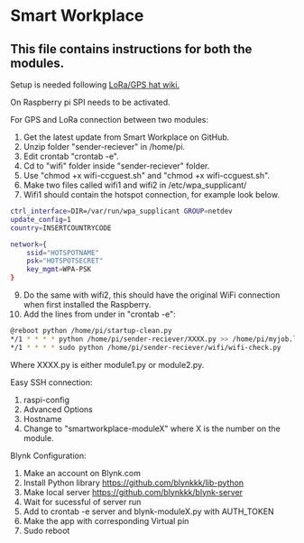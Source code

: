# Smart Workplace

## This file contains instructions for both the modules.

Setup is needed following [LoRa/GPS hat wiki.](http://wiki.dragino.com/index.php?title=Lora/GPS_HAT)

On Raspberry pi SPI needs to be activated.

For GPS and LoRa connection between two modules:
1. Get the latest update from Smart Workplace on GitHub.
2. Unzip folder "sender-reciever" in /home/pi.
3. Edit crontab "crontab -e".
4. Cd to "wifi" folder inside "sender-reciever" folder.
6. Use "chmod +x wifi-ccguest.sh" and "chmod +x wifi-ccguest.sh".
7. Make two files called wifi1 and wifi2 in /etc/wpa_supplicant/
8. Wifi1 should contain the hotspot connection, for example look below.
```sh
ctrl_interface=DIR=/var/run/wpa_supplicant GROUP=netdev
update_config=1
country=INSERTCOUNTRYCODE

network={
	ssid="HOTSPOTNAME"
	psk="HOTSPOTSECRET"
	key_mgmt=WPA-PSK
}
```
9. Do the same with wifi2, this should have the original WiFi connection when first installed the Raspberry.
10. Add the lines from under in "crontab -e":
```sh
@reboot python /home/pi/startup-clean.py
*/1 * * * * python /home/pi/sender-reciever/XXXX.py >> /home/pi/myjob.log 2>&1
*/1 * * * * sudo python /home/pi/sender-reciever/wifi/wifi-check.py
```
Where XXXX.py is either module1.py or module2.py.

Easy SSH connection:
1. raspi-config
2. Advanced Options
3. Hostname
4. Change to "smartworkplace-moduleX" where X is the number on the module.

Blynk Configuration:
1. Make an account on Blynk.com
2. Install Python library https://github.com/blynkkk/lib-python
3. Make local server https://github.com/blynkkk/blynk-server
4. Wait for sucessful of server run
5. Add to crontab -e server and blynk-moduleX.py with AUTH_TOKEN
6. Make the app with corresponding Virtual pin
7. Sudo reboot

